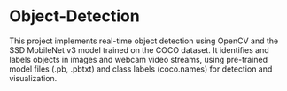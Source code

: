 # Object-Detection
This project implements real-time object detection using OpenCV and the SSD MobileNet v3 model trained on the COCO dataset. It identifies and labels objects in images and webcam video streams, using pre-trained model files (.pb, .pbtxt) and class labels (coco.names) for detection and visualization.
